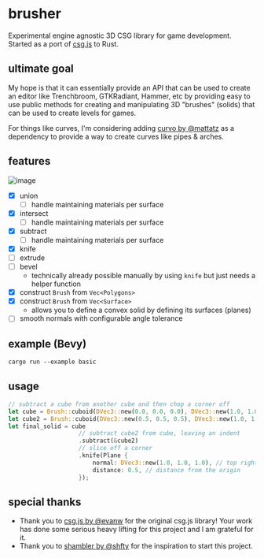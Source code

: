 # brusher
Experimental engine agnostic 3D CSG library for game development. Started as a port of [csg.js](https://github.com/evanw/csg.js) to Rust.

## ultimate goal
My hope is that it can essentially provide an API that can be used to create an editor like Trenchbroom, GTKRadiant, Hammer, etc by providing easy to use public methods for creating and manipulating 3D "brushes" (solids) that can be used to create levels for games.

For things like curves, I'm considering adding [curvo by @mattatz](https://github.com/mattatz/curvo) as a dependency to provide a way to create curves like pipes & arches.

## features

![image](https://github.com/user-attachments/assets/e893433f-f732-4a21-be0d-e5bbe624a115)

- [x] union
    - [ ] handle maintaining materials per surface
- [x] intersect
    - [ ] handle maintaining materials per surface 
- [x] subtract
    - [ ] handle maintaining materials per surface
- [x] knife
- [ ] extrude
- [ ] bevel
    - technically already possible manually by using `knife` but just needs a helper function
- [x] construct `Brush` from `Vec<Polygons>`
- [x] construct `Brush` from `Vec<Surface>`
    - allows you to define a convex solid by defining its surfaces (planes)
- [ ] smooth normals with configurable angle tolerance

## example (Bevy)
`cargo run --example basic`

## usage
```rs
// subtract a cube from another cube and then chop a corner off
let cube = Brush::cuboid(DVec3::new(0.0, 0.0, 0.0), DVec3::new(1.0, 1.0, 1.0));
let cube2 = Brush::cuboid(DVec3::new(0.5, 0.5, 0.5), DVec3::new(1.0, 1.0, 1.0));
let final_solid = cube
                    // subtract cube2 from cube, leaving an indent
                    .subtract(&cube2)
                    // slice off a corner
                    .knife(Plane {
                        normal: DVec3::new(1.0, 1.0, 1.0), // top right corner
                        distance: 0.5, // distance from the origin
                    });
```

## special thanks
- Thank you to [csg.js by @evanw](https://github.com/evanw/csg.js) for the original csg.js library! Your work has done some serious heavy lifting for this project and I am grateful for it.
- Thank you to [shambler by @shfty](https://github.com/QodotPlugin/shambler) for the inspiration to start this project.

